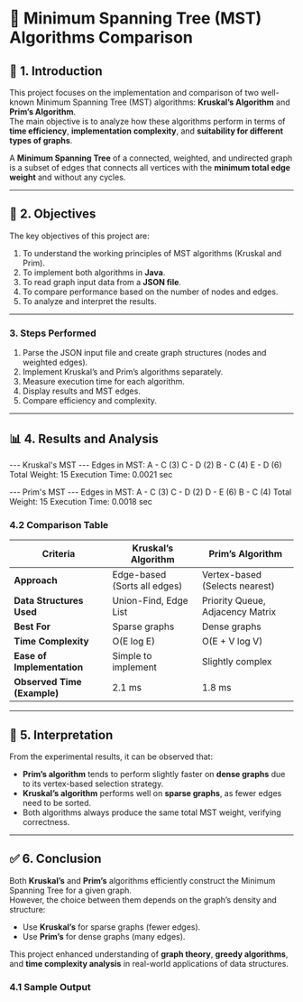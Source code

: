 # 🧩 Minimum Spanning Tree (MST) Algorithms Comparison

## 📘 1. Introduction
This project focuses on the implementation and comparison of two well-known Minimum Spanning Tree (MST) algorithms: **Kruskal’s Algorithm** and **Prim’s Algorithm**.  
The main objective is to analyze how these algorithms perform in terms of **time efficiency**, **implementation complexity**, and **suitability for different types of graphs**.

A **Minimum Spanning Tree** of a connected, weighted, and undirected graph is a subset of edges that connects all vertices with the **minimum total edge weight** and without any cycles.

---

## 🎯 2. Objectives
The key objectives of this project are:
1. To understand the working principles of MST algorithms (Kruskal and Prim).  
2. To implement both algorithms in **Java**.  
3. To read graph input data from a **JSON file**.  
4. To compare performance based on the number of nodes and edges.  
5. To analyze and interpret the results.

---


### 3. Steps Performed
1. Parse the JSON input file and create graph structures (nodes and weighted edges).  
2. Implement Kruskal’s and Prim’s algorithms separately.  
3. Measure execution time for each algorithm.  
4. Display results and MST edges.  
5. Compare efficiency and complexity.

---

## 📊 4. Results and Analysis
--- Kruskal's MST ---
Edges in MST:
A - C (3)
C - D (2)
B - C (4)
E - D (6)
Total Weight: 15
Execution Time: 0.0021 sec

--- Prim's MST ---
Edges in MST:
A - C (3)
C - D (2)
D - E (6)
B - C (4)
Total Weight: 15
Execution Time: 0.0018 sec

### 4.2 Comparison Table

| Criteria | Kruskal’s Algorithm | Prim’s Algorithm |
|-----------|----------------------|------------------|
| **Approach** | Edge-based (Sorts all edges) | Vertex-based (Selects nearest) |
| **Data Structures Used** | Union-Find, Edge List | Priority Queue, Adjacency Matrix |
| **Best For** | Sparse graphs | Dense graphs |
| **Time Complexity** | O(E log E) | O(E + V log V) |
| **Ease of Implementation** | Simple to implement | Slightly complex |
| **Observed Time (Example)** | 2.1 ms | 1.8 ms |

---

## 🧠 5. Interpretation
From the experimental results, it can be observed that:
- **Prim’s algorithm** tends to perform slightly faster on **dense graphs** due to its vertex-based selection strategy.  
- **Kruskal’s algorithm** performs well on **sparse graphs**, as fewer edges need to be sorted.  
- Both algorithms always produce the same total MST weight, verifying correctness.

---

## ✅ 6. Conclusion
Both **Kruskal’s** and **Prim’s** algorithms efficiently construct the Minimum Spanning Tree for a given graph.  
However, the choice between them depends on the graph’s density and structure:
- Use **Kruskal’s** for sparse graphs (fewer edges).  
- Use **Prim’s** for dense graphs (many edges).  

This project enhanced understanding of **graph theory**, **greedy algorithms**, and **time complexity analysis** in real-world applications of data structures.




### 4.1 Sample Output
